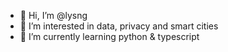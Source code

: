 - 👋 Hi, I’m @lysng
- 👀 I’m interested in data, privacy and smart cities
- 🌱 I’m currently learning python & typescript


<!---
lysng/lysng is a ✨ special ✨ repository because its `README.md` (this file) appears on your GitHub profile.
You can click the Preview link to take a look at your changes.

- 💞️ I’m looking to collaborate on ...
- 📫 How to reach me ...

--->
